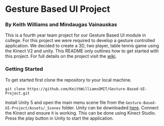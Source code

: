 # Gesture Based UI Project
### By Keith Williams and Mindaugas Vainauskas
This is a fourth year team project for our Gesture Based UI module in college. For this project we were required to develop a gesture controlled application. We decided to create a 3D, two player, table tennis game using the Kinect V2 and unity. This README only outlines how to get started with this project. For full details on the project visit the [wiki](https://github.com/KeithWilliamsGMIT/Gesture-Based-UI-Project/wiki).

### Getting Started
To get started first clone the repository to your local machine.

```
git clone https://github.com/KeithWilliamsGMIT/Gesture-Based-UI-Project.git
```

Install Unity 5 and open the main menu scene file from the `Gesture-Based-UI-Project/Assets/_Scenes` folder. Unity can be downloaded [here](https://unity3d.com/get-unity/download/archive). Connect the Kinect and ensure it is working. This can be done using Kinect Studio. Press the play button in Unity to start the application.
